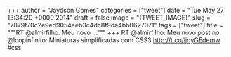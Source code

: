 
+++
author = "Jaydson Gomes"
categories = ["tweet"]
date = "Tue May 27 13:34:20 +0000 2014"
draft = false
image = "{TWEET_IMAGE}"
slug = "7879f70c2e9ed9054eeb3c4dc8f9da4bb0627071"
tags = ["tweet"]
title = """RT @almirfilho: Meu novo ..."""
+++
RT @almirfilho: Meu novo post no @loopinfinito: Miniaturas simplificadas com CSS3 http://t.co/ljgyGEdemw #css
